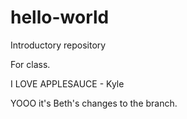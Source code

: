 # hello-world
Introductory repository

For class.

I LOVE APPLESAUCE - Kyle

YOOO it's Beth's changes to the branch.
